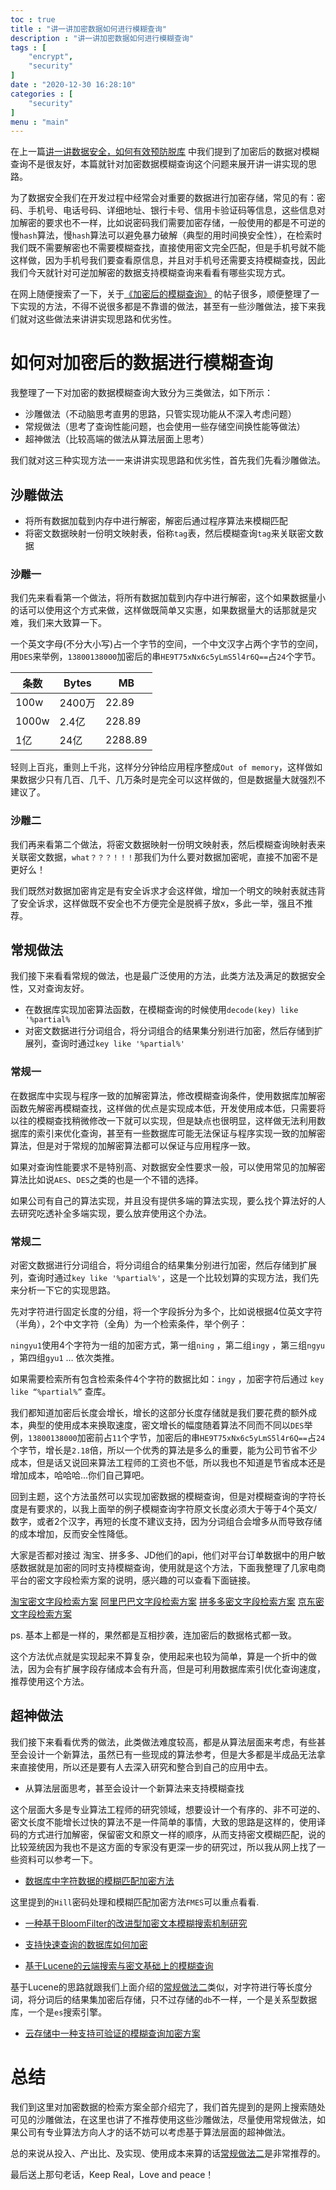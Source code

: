 ```yaml
---
toc : true
title : "讲一讲加密数据如何进行模糊查询"
description : "讲一讲加密数据如何进行模糊查询"
tags : [
	"encrypt",
	"security"
]
date : "2020-12-30 16:28:10"
categories : [
    "security"
]
menu : "main"
---
```



在上一篇[讲一讲数据安全，如何有效预防脱库](https://ningyu1.github.io/20201229/datasource-security.html) 中我们提到了加密后的数据对模糊查询不是很友好，本篇就针对加密数据模糊查询这个问题来展开讲一讲实现的思路。

为了数据安全我们在开发过程中经常会对重要的数据进行加密存储，常见的有：密码、手机号、电话号码、详细地址、银行卡号、信用卡验证码等信息，这些信息对加解密的要求也不一样，比如说密码我们需要加密存储，一般使用的都是不可逆的慢`hash`算法，慢`hash`算法可以避免暴力破解（典型的用时间换安全性），在检索时我们既不需要解密也不需要模糊查找，直接使用密文完全匹配，但是手机号就不能这样做，因为手机号我们要查看原信息，并且对手机号还需要支持模糊查找，因此我们今天就针对可逆加解密的数据支持模糊查询来看看有哪些实现方式。

在网上随便搜索了一下，关于[《加密后的模糊查询》](https://www.google.com/search?newwindow=1&source=hp&ei=YvXrX9LPHOeLr7wPydul0Ac&q=%E5%8A%A0%E5%AF%86%E5%90%8E%E7%9A%84%E6%A8%A1%E7%B3%8A%E6%9F%A5%E8%AF%A2&oq=%E5%8A%A0%E5%AF%86%E5%90%8E%E7%9A%84%E6%A8%A1%E7%B3%8A%E6%9F%A5%E8%AF%A2&gs_lcp=CgZwc3ktYWIQAzoFCAAQsQM6AggAOggIABCxAxCDAToECAAQAzoECAAQDDoECAAQHjoGCAAQBRAeULQTWJQsYPAsaAFwAHgAgAHwAYgBuxqSAQYxLjIyLjGYAQCgAQGqAQdnd3Mtd2l6sAEA&sclient=psy-ab&ved=0ahUKEwjSiJeI4_TtAhXnxYsBHcltCXoQ4dUDCAc&uact=5) 的帖子很多，顺便整理了一下实现的方法，不得不说很多都是不靠谱的做法，甚至有一些沙雕做法，接下来我们就对这些做法来讲讲实现思路和优劣性。

# 如何对加密后的数据进行模糊查询

我整理了一下对加密的数据模糊查询大致分为三类做法，如下所示：

* 沙雕做法（不动脑思考直男的思路，只管实现功能从不深入考虑问题）
* 常规做法（思考了查询性能问题，也会使用一些存储空间换性能等做法）
* 超神做法（比较高端的做法从算法层面上思考）

我们就对这三种实现方法一一来讲讲实现思路和优劣性，首先我们先看沙雕做法。

## 沙雕做法

* 将所有数据加载到内存中进行解密，解密后通过程序算法来模糊匹配
* 将密文数据映射一份明文映射表，俗称`tag`表，然后模糊查询`tag`来关联密文数据

### 沙雕一

我们先来看看第一个做法，将所有数据加载到内存中进行解密，这个如果数据量小的话可以使用这个方式来做，这样做既简单又实惠，如果数据量大的话那就是灾难，我们来大致算一下。

一个英文字母(不分大小写)占一个字节的空间，一个中文汉字占两个字节的空间，用`DES`来举例，`13800138000`加密后的串`HE9T75xNx6c5yLmS5l4r6Q==`占`24`个字节。

|条数|Bytes|MB|
|---|---|---|
|100w|2400万|22.89|
|1000w|2.4亿|228.89|
|1亿|24亿|2288.89|

轻则上百兆，重则上千兆，这样分分钟给应用程序整成`Out of memory`，这样做如果数据少只有几百、几千、几万条时是完全可以这样做的，但是数据量大就强烈不建议了。

### 沙雕二

我们再来看第二个做法，将密文数据映射一份明文映射表，然后模糊查询映射表来关联密文数据，`what？？？！！！`那我们为什么要对数据加密呢，直接不加密不是更好么！

我们既然对数据加密肯定是有安全诉求才会这样做，增加一个明文的映射表就违背了安全诉求，这样做既不安全也不方便完全是脱裤子放x，多此一举，强且不推荐。

## 常规做法

我们接下来看看常规的做法，也是最广泛使用的方法，此类方法及满足的数据安全性，又对查询友好。

* 在数据库实现加密算法函数，在模糊查询的时候使用`decode(key) like '%partial%`
* 对密文数据进行分词组合，将分词组合的结果集分别进行加密，然后存储到扩展列，查询时通过`key like '%partial%'`

### 常规一

在数据库中实现与程序一致的加解密算法，修改模糊查询条件，使用数据库加解密函数先解密再模糊查找，这样做的优点是实现成本低，开发使用成本低，只需要将以往的模糊查找稍微修改一下就可以实现，但是缺点也很明显，这样做无法利用数据库的索引来优化查询，甚至有一些数据库可能无法保证与程序实现一致的加解密算法，但是对于常规的加解密算法都可以保证与应用程序一致。

如果对查询性能要求不是特别高、对数据安全性要求一般，可以使用常见的加解密算法比如说`AES`、`DES`之类的也是一个不错的选择。

如果公司有自己的算法实现，并且没有提供多端的算法实现，要么找个算法好的人去研究吃透补全多端实现，要么放弃使用这个办法。

### 常规二

对密文数据进行分词组合，将分词组合的结果集分别进行加密，然后存储到扩展列，查询时通过`key like '%partial%'`，这是一个比较划算的实现方法，我们先来分析一下它的实现思路。

先对字符进行固定长度的分组，将一个字段拆分为多个，比如说根据4位英文字符（半角），2个中文字符（全角）为一个检索条件，举个例子：

`ningyu1`使用4个字符为一组的加密方式，第一组`ning` ，第二组`ingy` ，第三组`ngyu` ，第四组`gyu1` … 依次类推。

如果需要检索所有包含检索条件4个字符的数据比如：`ingy` ，加密字符后通过 `key like “%partial%”` 查库。 

我们都知道加密后长度会增长，增长的这部分长度存储就是我们要花费的额外成本，典型的使用成本来换取速度，密文增长的幅度随着算法不同而不同以`DES`举例，`13800138000`加密前占`11`个字节，加密后的串`HE9T75xNx6c5yLmS5l4r6Q==`占`24`个字节，增长是`2.18`倍，所以一个优秀的算法是多么的重要，能为公司节省不少成本，但是话又说回来算法工程师的工资也不低，所以我也不知道是节省成本还是增加成本，哈哈哈...你们自己算吧。

回到主题，这个方法虽然可以实现加密数据的模糊查询，但是对模糊查询的字符长度是有要求的，以我上面举的例子模糊查询字符原文长度必须大于等于4个英文/数字，或者2个汉字，再短的长度不建议支持，因为分词组合会增多从而导致存储的成本增加，反而安全性降低。

大家是否都对接过 淘宝、拼多多、JD他们的api，他们对平台订单数据中的用户敏感数据就是加密的同时支持模糊查询，使用就是这个方法，下面我整理了几家电商平台的密文字段检索方案的说明，感兴趣的可以查看下面链接。

[淘宝密文字段检索方案](https://open.taobao.com/docV3.htm?docId=106213&docType=1)
[阿里巴巴文字段检索方案](https://jaq-doc.alibaba.com/docs/doc.htm?treeId=1&articleId=106213&docType=1)
[拼多多密文字段检索方案](https://open.pinduoduo.com/application/document/browse?idStr=3407B605226E77F2)
[京东密文字段检索方案](https://jos.jd.com/commondoc?listId=345)

ps. 基本上都是一样的，果然都是互相抄袭，连加密后的数据格式都一致。

这个方法优点就是实现起来不算复杂，使用起来也较为简单，算是一个折中的做法，因为会有扩展字段存储成本会有升高，但是可利用数据库索引优化查询速度，推荐使用这个方法。

## 超神做法

我们接下来看看优秀的做法，此类做法难度较高，都是从算法层面来考虑，有些甚至会设计一个新算法，虽然已有一些现成的算法参考，但是大多都是半成品无法拿来直接使用，所以还是要有人去深入研究和整合到自己的应用中去。

* 从算法层面思考，甚至会设计一个新算法来支持模糊查找

这个层面大多是专业算法工程师的研究领域，想要设计一个有序的、非不可逆的、密文长度不能增长过快的算法不是一件简单的事情，大致的思路是这样的，使用译码的方式进行加解密，保留密文和原文一样的顺序，从而支持密文模糊匹配，说的比较笼统因为我也不是这方面的专家没有更深一步的研究过，所以我从网上找了一些资料可以参考一下。

* [数据库中字符数据的模糊匹配加密方法](https://www.jiamisoft.com/blog/6542-zifushujumohupipeijiamifangfa.html)

这里提到的`Hill`密码处理和模糊匹配加密方法`FMES`可以重点看看.

* [一种基于BloomFilter的改进型加密文本模糊搜索机制研究](http://kzyjc.cnjournals.com/html/2019/1/20190112.htm)

* [支持快速查询的数据库如何加密](https://www.jiamisoft.com/blog/5961-kuaisuchaxunshujukujiami.html)

* [基于Lucene的云端搜索与密文基础上的模糊查询](https://www.cnblogs.com/arthurqin/p/6307153.html)

基于Lucene的思路就跟我们上面介绍的[常规做法二](#常规二)类似，对字符进行等长度分词，将分词后的结果集加密后存储，只不过存储的`db`不一样，一个是关系型数据库，一个是`es`搜索引擎。

* [云存储中一种支持可验证的模糊查询加密方案](http://jeit.ie.ac.cn/fileDZYXXXB/journal/article/dzyxxxb/2017/7/PDF/160971.pdf)

# 总结

我们到这里对加密数据的检索方案全部介绍完了，我们首先提到的是网上搜索随处可见的沙雕做法，在这里也讲了不推荐使用这些沙雕做法，尽量使用常规做法，如果公司有专业算法方向人才的话不妨可以考虑基于算法层面的超神做法。

总的来说从投入、产出比、及实现、使用成本来算的话[常规做法二](#常规二)是非常推荐的。

最后送上那句老话，Keep Real，Love and peace！






